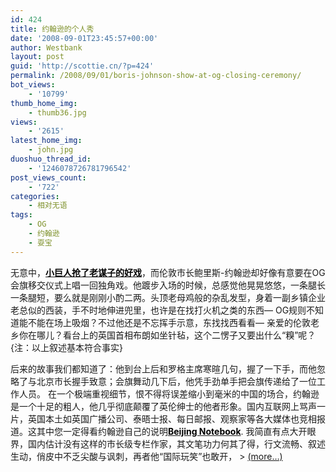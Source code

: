 ```yaml
---
id: 424
title: 约翰逊的个人秀
date: '2008-09-01T23:45:57+00:00'
author: Westbank
layout: post
guid: 'http://scottie.cn/?p=424'
permalink: /2008/09/01/boris-johnson-show-at-og-closing-ceremony/
bot_views:
    - '10799'
thumb_home_img:
    - thumb36.jpg
views:
    - '2615'
latest_home_img:
    - john.jpg
duoshuo_thread_id:
    - '1246078726781796542'
post_views_count:
    - '722'
categories:
    - 相对无语
tags:
    - OG
    - 约翰逊
    - 耍宝
---
```


无意中，[**<span style="color: #000000;">小巨人抢了老谋子的好戏</span>**](http://scottie.cn/2008/08/26/a-warm-shot-for-closing-ceremony-of-2008og/)，而伦敦市长鲍里斯-约翰逊却好像有意要在OG会旗移交仪式上唱一回独角戏。他踱步入场的时候，总感觉他晃晃悠悠，一条腿长一条腿短，要么就是刚刚小酌二两。头顶老母鸡般的杂乱发型，身着一副乡镇企业老总似的西装，手不时地伸进兜里，也许是在找打火机之类的东西— OG规则不知道能不能在场上吸烟？不过他还是不忘挥手示意，东找找西看看— 亲爱的伦敦老乡你在哪儿？看台上的英国首相布朗如坐针毡，这个二愣子又要出什么“糗”呢？{注：以上叙述基本符合事实}

后来的故事我们都知道了：他到台上后和罗格主席寒暄几句，握了一下手，而他忽略了与北京市长握手致意；会旗舞动几下后，他凭手劲单手把会旗传递给了一位工作人员。 在一个极端重视细节，恨不得将误差缩小到毫米的中国的场合，约翰逊是一个十足的粗人，他几乎彻底颠覆了英伦绅士的他者形象。国内互联网上骂声一片，英国本土如英国广播公司、泰晤士报、每日邮报、观察家等各大媒体也竞相报道。这其中您一定得看约翰逊自己的说明[<span style="color: #000000;">**Beijing Notebook**</span>](http://www.spectator.co.uk/print/the-magazine/features/1842061/beijing-notebook.thtml). 我简直有点大开眼界，国内估计没有这样的市长级专栏作家，其文笔功力何其了得，行文流畅、叙述生动，俏皮中不乏尖酸与讽刺，再者他“国际玩笑”也敢开， > [<span aria-label="Continue reading 约翰逊的个人秀">(more…)</span>](http://farbank.net/2008/09/01/boris-johnson-show-at-og-closing-ceremony/#more-424)